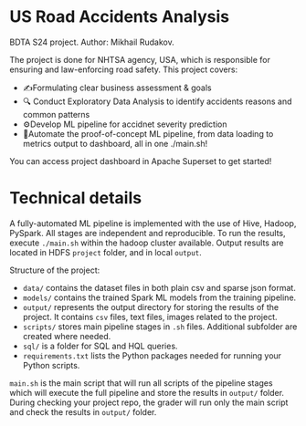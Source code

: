 # US Road Accidents Analysis
BDTA S24 project. Author: Mikhail Rudakov.

The project is done for NHTSA agency, USA, which is responsible for ensuring and law-enforcing road safety. This project covers:
- ✍Formulating clear business assessment & goals
- 🔍 Conduct Exploratory Data Analysis to identify accidents reasons and common patterns
- ⚙Develop ML pipeline for accidnet severity prediction
- 🔁Automate the proof-of-concept ML pipeline, from data loading to metrics output to dashboard, all in one ./main.sh!

You can access project dashboard in Apache Superset to get started!

# Technical details
A fully-automated ML pipeline is implemented with the use of Hive, Hadoop, PySpark. All stages are independent and reproducible.
To run the results, execute `./main.sh` within the hadoop cluster available. Output results are located in HDFS `project` folder, and in local `output`.

Structure of the project:
- `data/` contains the dataset files in both plain csv and sparse json format.
- `models/` contains the trained Spark ML models from the training pipeline.
- `output/` represents the output directory for storing the results of the project. It contains `csv` files, text files, images related to the project.
- `scripts/` stores main pipeline stages in `.sh` files. Additional subfolder are created where needed.
- `sql/` is a folder for SQL and HQL queries.
- `requirements.txt` lists the Python packages needed for running your Python scripts. 

`main.sh` is the main script that will run all scripts of the pipeline stages which will execute the full pipeline and store the results in `output/` folder. During checking your project repo, the grader will run only the main script and check the results in `output/` folder.
